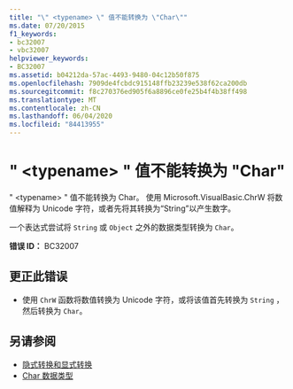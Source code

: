 ```yaml
---
title: "\" <typename> \" 值不能转换为 \"Char\""
ms.date: 07/20/2015
f1_keywords:
- bc32007
- vbc32007
helpviewer_keywords:
- BC32007
ms.assetid: b04212da-57ac-4493-9480-04c12b50f875
ms.openlocfilehash: 7909de4fcbdc915148ffb23239e538f62ca200db
ms.sourcegitcommit: f8c270376ed905f6a8896ce0fe25b4f4b38ff498
ms.translationtype: MT
ms.contentlocale: zh-CN
ms.lasthandoff: 06/04/2020
ms.locfileid: "84413955"
---
```

# <a name="typename-values-cannot-be-converted-to-char"></a>" \<typename> " 值不能转换为 "Char"
" \<typename> " 值不能转换为 Char。 使用 Microsoft.VisualBasic.ChrW 将数值解释为 Unicode 字符，或者先将其转换为“String”以产生数字。  
  
 一个表达式尝试将 `String` 或 `Object` 之外的数据类型转换为 `Char`。  
  
 **错误 ID：** BC32007  
  
## <a name="to-correct-this-error"></a>更正此错误  
  
- 使用 `ChrW` 函数将数值转换为 Unicode 字符，或将该值首先转换为 `String` ，然后转换为 `Char`。  
  
## <a name="see-also"></a>另请参阅

- [隐式转换和显式转换](../programming-guide/language-features/data-types/implicit-and-explicit-conversions.md)
- [Char 数据类型](../language-reference/data-types/char-data-type.md)
